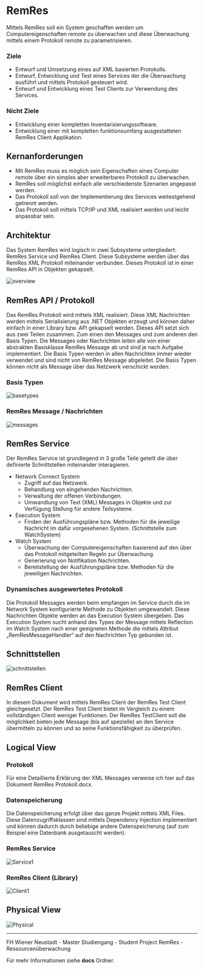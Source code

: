 # RemRes
Mittels RemRes soll ein System geschaffen werden um Computereigenschaften remote zu überwachen und diese Überwachung mittels einem Protokoll remote zu parametrisieren.

### Ziele
- Entwurf und Umsetzung eines auf XML basierten Protokolls.
- Entwurf, Entwicklung und Test eines Services der  die Überwachung ausführt und mittels Protokoll gesteuert wird.
- Entwurf und Entwicklung eines Test Clients zur Verwendung des Services.
### Nicht Ziele
- Entwicklung einer  kompletten Inventarisierungssoftware.
- Entwicklung einer mit kompletten funktionsumfang ausgestatteten RemRes Client  Applikation.

## Kernanforderungen
- Mit RemRes muss es möglich sein Eigenschaften eines Computer remote über ein simples aber erweiterbares Protokoll zu überwachen.
- RemRes soll möglichst einfach alle verschiedenste Szenarien angepasst werden.
- Das Protokoll soll von der Implementierung des Services weitestgehend getrennt werden.
- Das Protokoll soll mittels TCP/IP und XML realisiert werden und leicht anpassbar sein.

## Architektur
Das System RemRes wird logisch in zwei Subsysteme untergliedert: RemRes Service und RemRes Client. Diese Subsysteme werden über das RemRes XML Protokoll miteinander verbunden. Dieses Protokoll ist in einer RemRes API in Objekten gekapselt.

![overview](docs/overview.png)

## RemRes API / Protokoll
Das RemRes Protokoll wird mittels XML realisiert. Diese XML Nachrichten werden mittels Serialisierung aus .NET Objekten erzeugt und können daher einfach in einer Library bzw. API gekapselt werden.
Dieses API setzt sich aus zwei Teilen zusammen. Zum einen den Messages und zum anderen den Basis Typen. Die Messages oder Nachrichten leiten alle von einer abstrakten Basisklasse RemRes Message ab und sind je nach Aufgabe implementiert. Die Basis Typen werden in allen Nachrichten immer wieder verwendet und sind nicht von RemRes Message abgeleitet. Die Basis Typen können nicht als Message über das Netzwerk verschickt werden.

### Basis Typen
![basetypes](docs/basetypes.png)

### RemRes Message / Nachrichten
![messages](docs/messages.png)

## RemRes Service

Der RemRes Service ist grundlegend in 3 große Teile geteilt die über definierte Schnittstellen miteinander interagieren.
-	Network Connect System
    -	Zugriff auf das Netzwerk.
    -	Behandlung von eingehenden Nachrichten.
    -	Verwaltung der offenen Verbindungen.
    -	Umwandlung von Text (XML) Messages  in Objekte und zur Verfügung Stellung für andere Teilsysteme.
-	Execution System
    -	Finden der Ausführungspläne bzw. Methoden für die jeweilige Nachricht im dafür vorgesehenen System. (Schnittstelle zum WatchSystem)
-	Watch System
    -	Überwachung der Computereigenschaften basierend auf den über das Protokoll mitgeteilten Regeln zur Überwachung. 
    -	Generierung von Notifikation Nachrichten.
    -	Bereitstellung  der Ausführungspläne bzw. Methoden für die jeweiligen Nachrichten.
    
### Dynamisches ausgewertetes Protokoll

Die Protokoll Messages werden beim empfangen im Service durch die im Network System konfigurierte Methode zu Objekten umgewandelt. Diese Nachrichten Objekte werden an das Execution System übergeben. Das Execution System sucht anhand des Types der Message mittels Reflection im Watch System nach einer geeigneten Methode die mittels Attribut „RemResMessageHandler“ auf den Nachrichten Typ gebunden ist.

## Schnittstellen
![schnittstellen](docs/Schnittstellen.jpg)

## RemRes Client
In diesem Dokument wird mittels RemRes Client der RemRes Test Client gleichgesetzt. Der RemRes Test Client bietet im Vergleich zu einem vollständigen Client weniger Funktionen.
Der RemRes TestClient soll die möglichkeit bieten jede Message (bis auf spezielle) an den Service übermitteln zu können und so seine Funktionsfähigkeit zu überprüfen.

## Logical View

### Protokoll
Für eine Detaillierte Erklärung der XML Messages verweise ich hier auf das Dokument RemRes Protokoll.docx. 

### Datenspeicherung
Die Datenspeicherung erfolgt über das ganze Projekt mittels XML Files. Diese Datenzugriffsklassen sind mittels Dependency Injection  implementiert und können dadurch durch beliebige andere Datenspeicherung (auf zum Beispiel eine Datenbank ausgetauscht werden).

### RemRes Service
![Service1](docs/service1.png)

### RemRes Client (Library)
![Client1](docs/client.png)

## Physical View
![Physical](docs/physicalview.png)

--- 
FH Wiener Neustadt - Master Studiengang - Student Project
RemRes - Ressourcenüberwachung

Für mehr Informationen siehe **docs** Ordner.
